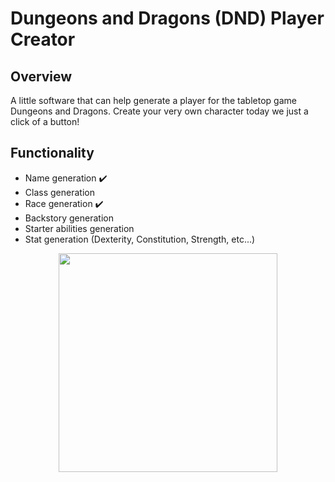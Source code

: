 # Dungeons and Dragons (DND) Player Creator
## Overview ##
A little software that can help generate a player for the tabletop game Dungeons and Dragons. Create your very own character today we just a click of a button!

## Functionality ##
- Name generation ✔️
- Class generation
- Race generation ✔️
- Backstory generation
- Starter abilities generation
- Stat generation (Dexterity, Constitution, Strength, etc...)

<div align="center">
  <img height="350" src=https://artificialtwenty.com/wp-content/uploads/2024/08/dnd-2024-players-handbook.jpg?w=1024>
</div>
